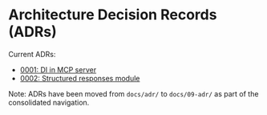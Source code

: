 # Architecture Decision Records (ADRs)

Current ADRs:
- [0001: DI in MCP server](./0001-di-in-mcp-server.md)
- [0002: Structured responses module](./0002-structured-responses-module.md)

Note: ADRs have been moved from `docs/adr/` to `docs/09-adr/` as part of the consolidated navigation.
